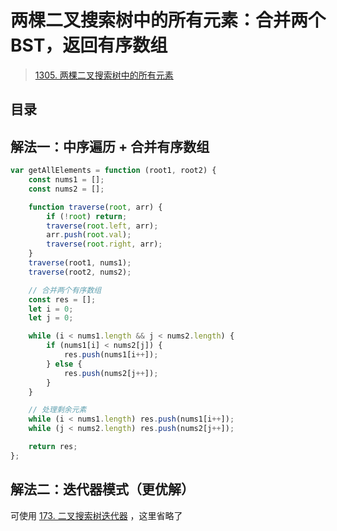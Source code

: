 
# 两棵二叉搜索树中的所有元素：合并两个 BST，返回有序数组


> [1305. 两棵二叉搜索树中的所有元素](https://leetcode.cn/problems/all-elements-in-two-binary-search-trees/)



## 目录
<!-- toc -->
 ## 解法一：中序遍历 + 合并有序数组 

```javascript
var getAllElements = function (root1, root2) {
    const nums1 = [];
    const nums2 = [];

    function traverse(root, arr) {
        if (!root) return;
        traverse(root.left, arr);
        arr.push(root.val);
        traverse(root.right, arr);
    }
    traverse(root1, nums1);
    traverse(root2, nums2);

    // 合并两个有序数组
    const res = [];
    let i = 0;
    let j = 0;

    while (i < nums1.length && j < nums2.length) {
        if (nums1[i] < nums2[j]) {
            res.push(nums1[i++]);
        } else {
            res.push(nums2[j++]);
        }
    }

    // 处理剩余元素
    while (i < nums1.length) res.push(nums1[i++]);
    while (j < nums2.length) res.push(nums2[j++]);

    return res;
};
```

##  解法二：迭代器模式（更优解）

可使用 [173. 二叉搜索树迭代器](/post/iqSRhZAW.html) ，这里省略了

